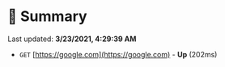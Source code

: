 # 📖 Summary
Last updated: **3/23/2021, 4:29:39 AM**

- `GET` [https://google.com](https://google.com) - **Up** (202ms)
